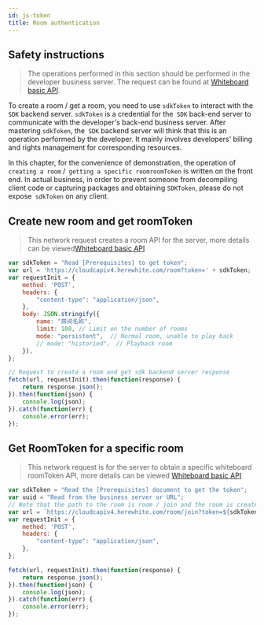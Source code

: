```yaml
---
id: js-token
title: Room authentication
---
```


## Safety instructions

> The operations performed in this section should be performed in the developer business server. The request can be found at [Whiteboard basic API](server/api/whiteboard-base.md).

To create a room / get a room, you need to use `sdkToken` to interact with the` SDK` backend server.
`sdkToken` is a credential for the` SDK` back-end server to communicate with the developer's back-end business server. After mastering `sdkToken`, the` SDK` backend server will think that this is an operation performed by the developer. It mainly involves developers' billing and rights management for corresponding resources.

In this chapter, for the convenience of demonstration, the operation of `creating a room` /` getting a specific roomroomToken` is written on the front end. In actual business, in order to prevent someone from decompiling client code or capturing packages and obtaining `SDKToken`, please do not expose` sdkToken` on any client.

## Create new room and get roomToken

> This network request creates a room API for the server, more details can be viewed[Whiteboard basic API](server/api/whiteboard-base.md#create-whiteboard-room)

```javascript
var sdkToken = "Read [Prerequisites] to get token";
var url = 'https://cloudcapiv4.herewhite.com/room?token=' + sdkToken;
var requestInit = {
    method: 'POST',
    headers: {
        "content-type": "application/json",
    },
    body: JSON.stringify({
        name: "房间名称",
        limit: 100, // Limit on the number of rooms
        mode: "persistent",  // Normal room, unable to play back
        // mode: "historied"， // Playback room
    }),
};

// Request to create a room and get sdk backend server response
fetch(url, requestInit).then(function(response) {
    return response.json();
}).then(function(json) {
    console.log(json);
}).catch(function(err) {
    console.error(err);
});
```

## Get RoomToken for a specific room

> This network request is for the server to obtain a specific whiteboard roomToken API, more details can be viewed [Whiteboard basic API](server/api/whiteboard-base.md)

```javascript
var sdkToken = "Read the [Prerequisites] document to get the token";
var uuid = "Read from the business server or URL";
// Note that the path to the room is room / join and the room is created as room
var url = `https://cloudcapiv4.herewhite.com/room/join?token=${sdkToken}&uuid=${uuid}`;
var requestInit = {
    method: 'POST',
    headers: {
        "content-type": "application/json",
    },
};

fetch(url, requestInit).then(function(response) {
    return response.json();
}).then(function(json) {
    console.log(json);
}).catch(function(err) {
    console.error(err);
});
```